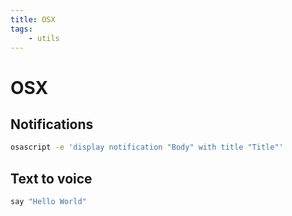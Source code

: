 ```yaml
---
title: OSX
tags:
    - utils
---
```


# OSX

## Notifications

```bash
osascript -e 'display notification "Body" with title "Title"'
```

## Text to voice

```bash
say "Hello World"
```

